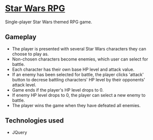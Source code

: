 # [Star Wars RPG](https://scottgall.github.io/Star-Wars-RPG/)
Single-player Star Wars themed RPG game.

## Gameplay
* The player is presented with several Star Wars characters they can choose to play as.</br>
* Non-chosen characters become enemies, which user can select for battle.</br>
* Each character has their own base HP level and attack value.</br>
* If an enemy has been selected for battle, the player clicks 'attack' button to decrese battling characters' HP level by their opponents' attack level.</br>
* Game ends if the player's HP level drops to 0.</br>
* If enemy HP level drops to 0, the player can select a new enemy to battle.</br>
* The player wins the game when they have defeated all enemies.</br>

## Technologies used
* JQuery
